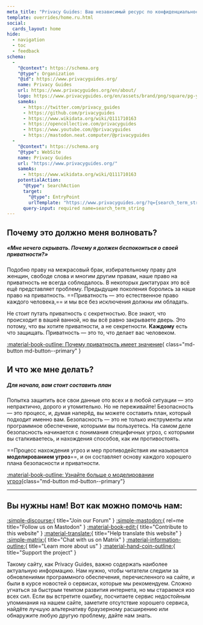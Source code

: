 ```yaml
---
meta_title: "Privacy Guides: Ваш независимый ресурс по конфиденциальности и безопасности"
template: overrides/home.ru.html
social:
  cards_layout: home
hide:
  - navigation
  - toc
  - feedback
schema:
  - 
    "@context": https://schema.org
    "@type": Organization
    "@id": https://www.privacyguides.org/
    name: Privacy Guides
    url: https://www.privacyguides.org/en/about/
    logo: https://www.privacyguides.org/en/assets/brand/png/square/pg-yellow.png
    sameAs:
      - https://twitter.com/privacy_guides
      - https://github.com/privacyguides
      - https://www.wikidata.org/wiki/Q111710163
      - https://opencollective.com/privacyguides
      - https://www.youtube.com/@privacyguides
      - https://mastodon.neat.computer/@privacyguides
  - 
    "@context": https://schema.org
    "@type": WebSite
    name: Privacy Guides
    url: "https://www.privacyguides.org/"
    sameAs:
      - https://www.wikidata.org/wiki/Q111710163
    potentialAction:
      "@type": SearchAction
      target:
        "@type": EntryPoint
        urlTemplate: "https://www.privacyguides.org/?q={search_term_string}"
      query-input: required name=search_term_string
---
```


<!-- markdownlint-disable-next-line -->
## Почему это должно меня волновать?

##### «Мне нечего скрывать. Почему я должен беспокоиться о своей приватности?»

Подобно праву на межрасовый брак, избирательному праву для женщин, свободе слова и многим другим правам, наше право на приватность не всегда соблюдалось. В некоторых диктатурах это всё ещё представляет проблему. Предыдущие поколения боролись за наше право на приватность. ==Приватность — это естественное право каждого человека,== и мы все без исключения должны им обладать.

Не стоит путать приватность с секретностью. Все знают, что происходит в вашей ванной, но вы всё равно закрываете дверь. Это потому, что вы хотите приватности, а не секретности. **Каждому** есть что защищать. Приватность — это то, что делает вас человеком.

[:material-book-outline: Почему приватность имеет значение](basics/why-privacy-matters.md){ class="md-button md-button--primary" }

## И что же мне делать?

##### Для начала, вам стоит составить план

Попытка защитить все свои данные ото всех и в любой ситуации — это непрактично, дорого и утомительно. Но не переживайте! Безопасность — это процесс, и, думая наперёд, вы можете составить план, который подходит именно вам. Безопасность — это не только инструменты или программное обеспечение, которыми вы пользуетесь. На самом деле безопасность начинается с понимания специфичных угроз, с которыми вы сталкиваетесь, и нахождения способов, как им противостоять.

==Процесс нахождения угроз и мер противодействия им называется **моделированием угроз**==, и он составляет основу каждого хорошего плана безопасности и приватности.

[:material-book-outline: Узнайте больше о моделировании угроз](basics/threat-modeling.md){class="md-button md-button--primary"}

---

## Вы нужны нам! Вот как можно помочь нам:

[:simple-discourse:](https://discuss.privacyguides.net){ title="Join our Forum" }
[:simple-mastodon:](https://mastodon.neat.computer/@privacyguides){ rel=me title="Follow us on Mastodon" }
[:material-book-edit:](https://github.com/privacyguides/privacyguides.org){ title="Contribute to this website" }
[:material-translate:](https://matrix.to/#/#pg-i18n:aragon.sh){ title="Help translate this website" }
[:simple-matrix:](https://matrix.to/#/#privacyguides:matrix.org){ title="Chat with us on Matrix" }
[:material-information-outline:](about/index.md){ title="Learn more about us" }
[:material-hand-coin-outline:](about/donate.md){ title="Support the project" }

Такому сайту, как Privacy Guides, важно содержать наиболее актуальную информацию. Нам нужно, чтобы читатели следили за обновлениями программного обеспечения, перечисленного на сайте, и были в курсе новостей о сервисах, которые мы рекомендуем. Сложно угнаться за быстрым темпом развития интернета, но мы стараемся изо всех сил. Если вы встретите ошибку, посчитаете сервис недостойным упоминания на нашем сайте, заметите отсутствие хорошего сервиса, найдёте лучшую альтернативу браузерному расширению или обнаружите любую другую проблему, дайте нам знать.
